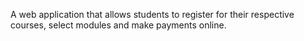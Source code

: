 A web application that allows students to register for their respective courses, select modules and make payments online.
